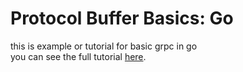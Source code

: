 # Protocol Buffer Basics: Go

this is example or tutorial for basic grpc in go  
you can see the full tutorial [here](https://developers.google.com/protocol-buffers/docs/gotutorial).
